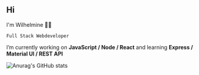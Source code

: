 ## Hi
 I'm Wilhelmine 👩‍💻
 
`Full Stack Webdeveloper`

 I’m currently working on **JavaScript / Node / React** and learning **Express / Material UI / REST API**

![Anurag's GitHub stats](https://github-readme-stats.vercel.app/api?username=wilhelmine-erber&theme=bear&show_icons=true)

